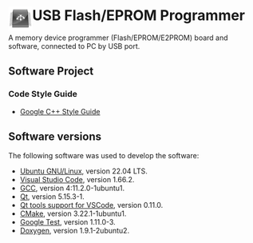 # <img align="left" src="/images/icon.png" alt="usbflashprog" title="usbflashprog">USB Flash/EPROM Programmer

A memory device programmer (Flash/EPROM/E2PROM) board and software, connected to PC by USB port.

## Software Project

### Code Style Guide

- [Google C++ Style Guide](https://google.github.io/styleguide/cppguide.html)

## Software versions

The following software was used to develop the software:

- [Ubuntu GNU/Linux](https://releases.ubuntu.com/jammy/), version 22.04 LTS.
- [Visual Studio Code](https://code.visualstudio.com/), version 1.66.2.
- [GCC](https://packages.ubuntu.com/jammy/gcc), version 4:11.2.0-1ubuntu1.
- [Qt](https://packages.ubuntu.com/jammy/qttools5-dev-tools), version 5.15.3-1.
- [Qt tools support for VSCode](https://marketplace.visualstudio.com/items?itemName=tonka3000.qtvsctools), version 0.11.0.
- [CMake](https://packages.ubuntu.com/jammy/cmake), version 3.22.1-1ubuntu1.
- [Google Test](https://packages.ubuntu.com/jammy/googletest), version 1.11.0-3.
- [Doxygen](https://packages.ubuntu.com/jammy/doxygen), version 1.9.1-2ubuntu2.

